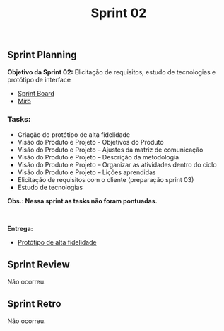 <h1 align="center"><b>Sprint 02</b></h1>

<br>

## Sprint Planning

**Objetivo da Sprint 02:** Elicitação de requisitos, estudo de tecnologias e protótipo de interface

- [Sprint Board](https://trello.com/b/hObguyFv/sprint-board)
- [Miro](https://miro.com/app/board/uXjVPFFIyc4=/)

### Tasks:
  - Criação do protótipo de alta fidelidade
  - Visão do Produto e Projeto - Objetivos do Produto
  - Visão do Produto e Projeto – Ajustes da matriz de comunicação
  - Visão do Produto e Projeto – Descrição da metodologia
  - Visão do Produto e Projeto – Organizar as atividades dentro do ciclo
  - Visão do Produto e Projeto – Lições aprendidas
  - Elicitação de requisitos com o cliente (preparação sprint 03)
  - Estudo de tecnologias

**Obs.: Nessa sprint as tasks não foram pontuadas.**

<br>

**Entrega:**
  - [Protótipo de alta fidelidade]()

## Sprint Review 
Não ocorreu.

## Sprint Retro
Não ocorreu.
